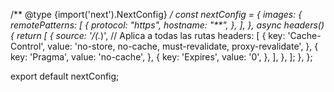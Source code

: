 /** @type {import('next').NextConfig} */
const nextConfig = {
    images: {
      remotePatterns: [
        {
          protocol: "https",
          hostname: "**",
        },
      ],
    },
    async headers() {
      return [
        {
          source: '/(.*)', // Aplica a todas las rutas
          headers: [
            {
              key: 'Cache-Control',
              value: 'no-store, no-cache, must-revalidate, proxy-revalidate',
            },
            {
              key: 'Pragma',
              value: 'no-cache',
            },
            {
              key: 'Expires',
              value: '0',
            },
          ],
        },
      ];
    },
  };
  
  export default nextConfig;
  